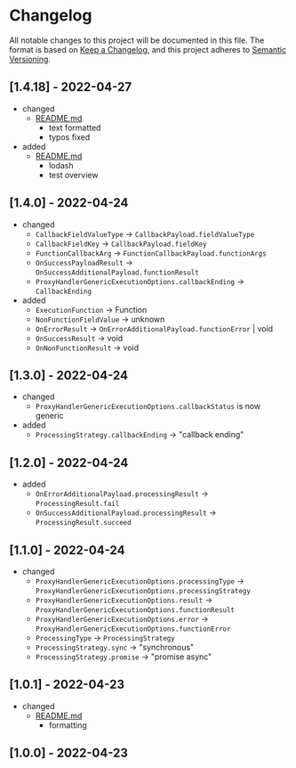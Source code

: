 # Changelog
All notable changes to this project will be documented in this file.
The format is based on [Keep a Changelog](https://keepachangelog.com/en/1.0.0/),
and this project adheres to [Semantic Versioning](https://semver.org/spec/v2.0.0.html).

## [1.4.18] - 2022-04-27

- changed
  - [README.md](README.md)
    - text formatted
    - typos fixed
- added
  - [README.md](README.md)
    - lodash
    - test overview

## [1.4.0] - 2022-04-24

- changed
  - `CallbackFieldValueType` -> `CallbackPayload.fieldValueType`
  - `CallbackFieldKey` -> `CallbackPayload.fieldKey`
  - `FunctionCallbackArg` -> `FunctionCallbackPayload.functionArgs`
  - `OnSuccessPayloadResult` -> `OnSuccessAdditionalPayload.functionResult`
  - `ProxyHandlerGenericExecutionOptions.callbackEnding` -> `CallbackEnding`
- added
  - `ExecutionFunction` -> Function
  - `NonFunctionFieldValue` -> unknown
  - `OnErrorResult` -> `OnErrorAdditionalPayload.functionError` | void
  - `OnSuccessResult` -> void
  - `OnNonFunctionResult` -> void
  
## [1.3.0] - 2022-04-24

- changed
  - `ProxyHandlerGenericExecutionOptions.callbackStatus` is now generic
- added
  - `ProcessingStrategy.callbackEnding` -> "callback ending"
  
## [1.2.0] - 2022-04-24

- added
  - `OnErrorAdditionalPayload.processingResult` -> `ProcessingResult.fail`
  - `OnSuccessAdditionalPayload.processingResult` -> `ProcessingResult.succeed`

## [1.1.0] - 2022-04-24

- changed
  - `ProxyHandlerGenericExecutionOptions.processingType` -> `ProxyHandlerGenericExecutionOptions.processingStrategy`
  - `ProxyHandlerGenericExecutionOptions.result` -> `ProxyHandlerGenericExecutionOptions.functionResult`
  - `ProxyHandlerGenericExecutionOptions.error` -> `ProxyHandlerGenericExecutionOptions.functionError`
  - `ProcessingType` -> `ProcessingStrategy`
  - `ProcessingStrategy.sync` -> "synchronous"
  - `ProcessingStrategy.promise` -> "promise async"

## [1.0.1] - 2022-04-23

- changed
  - [README.md](README.md) 
    - formatting

## [1.0.0] - 2022-04-23
